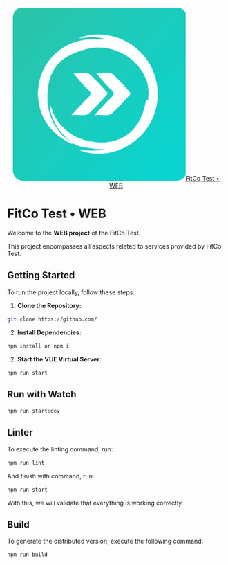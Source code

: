 <p align="center">
  <a href="https://www.fitcolatam.com/" target="blank"><img src="https://raw.githubusercontent.com/santiagoarangog/fitco-test/refs/heads/main/src/assets/images/fitco-logo.png" width="400" alt="FitCo Test Logo" />FitCo Test &bull; WEB</a> 
</p>

# FitCo Test &bull; WEB

Welcome to the **WEB project** of the FitCo Test.

This project encompasses all aspects related to services provided by FitCo Test.

## Getting Started

To run the project locally, follow these steps:

1. **Clone the Repository:**

```sh
git clone https://github.com/
```

2. **Install Dependencies:**

```sh
npm install or npm i
```

2. **Start the VUE Virtual Server:**

```bash
npm run start
```

## Run with Watch
```bash
npm run start:dev
```

## Linter

To execute the linting command, run:

```bash
npm run lint
```

And finish with command, run: 
```bash
npm run start
```
With this, we will validate that everything is working correctly.

## Build
To generate the distributed version, execute the following command:

```bash
npm run build
```
